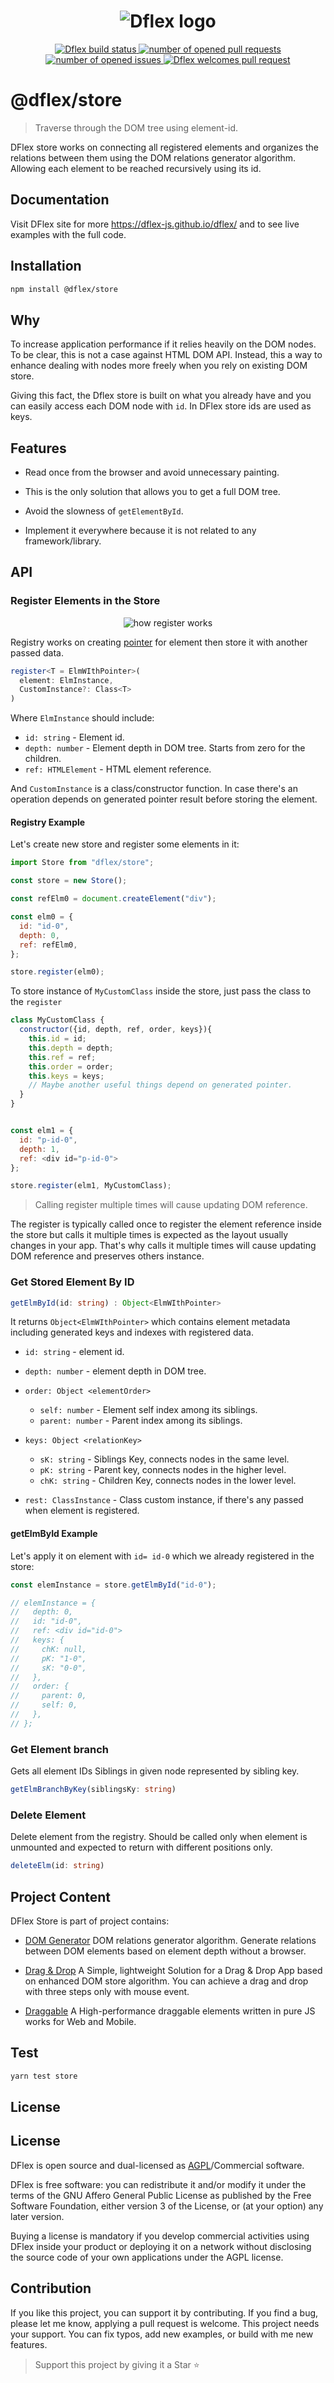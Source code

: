 <h1 align="center">
  <img
  src="https://raw.githubusercontent.com/jalal246/dflex/master/DFlex-readme.png"
  alt="Dflex logo" />
</h1>

<p align="center">
  <a href="https://github.com/dflex-js/dflex">
    <img
    src="https://img.shields.io/github/workflow/status/dflex-js/dflex/Unit Test"
    alt="Dflex build status" />
  </a>
  <a href="https://github.com/dflex-js/dflex/pulls">
    <img
    src="https://img.shields.io/github/issues-pr/dflex-js/dflex"
    alt="number of opened pull requests"/>
  </a>
  <a href="https://github.com/dflex-js/dflex/issues">
  <img
    src="https://img.shields.io/github/issues/dflex-js/dflex"
    alt="number of opened issues"/>
  </a>
  <a href="https://github.com/dflex-js/dflex/pulls">
   <img
   src="https://img.shields.io/badge/PRs-welcome-brightgreen.svg"
   alt="Dflex welcomes pull request" />
  </a>
</p>

# @dflex/store

> Traverse through the DOM tree using element-id.

DFlex store works on connecting all registered elements and organizes the
relations between them using the DOM relations generator algorithm. Allowing
each element to be reached recursively using its id.

## Documentation

Visit DFlex site for more <https://dflex-js.github.io/dflex/> and to see live
examples with the full code.

## Installation

```bash
npm install @dflex/store
```

## Why

To increase application performance if it relies heavily on the DOM nodes. To be
clear, this is not a case against HTML DOM API. Instead, this a way to enhance
dealing with nodes more freely when you rely on existing DOM store.

Giving this fact, the Dflex store is built on what you already have and you can
easily access each DOM node with `id`. In DFlex store ids are used as keys.

## Features

- Read once from the browser and avoid unnecessary painting.

- This is the only solution that allows you to get a full DOM tree.

- Avoid the slowness of `getElementById`.

- Implement it everywhere because it is not related to any framework/library.

## API

### Register Elements in the Store

<!-- created with: https://excalidraw.com/ -->

<p align="center">
 <img
 src="https://raw.githubusercontent.com/dflex-js/dflex/master/packages/store/img/store-registry.png"
 alt="how register works"/>
</p>

Registry works on creating [pointer](../dom-gen/introduction#generate-element-pointer) for element then store it with another passed data.

```ts
register<T = ElmWIthPointer>(
  element: ElmInstance,
  CustomInstance?: Class<T>
)
```

Where `ElmInstance` should include:

- `id: string` - Element id.
- `depth: number` - Element depth in DOM tree. Starts from zero for the children.
- `ref: HTMLElement` - HTML element reference.

And `CustomInstance` is a class/constructor function. In case there's an operation
depends on generated pointer result before storing the element.

#### Registry Example

Let's create new store and register some elements in it:

```js
import Store from "dflex/store";

const store = new Store();

const refElm0 = document.createElement("div");

const elm0 = {
  id: "id-0",
  depth: 0,
  ref: refElm0,
};

store.register(elm0);
```

To store instance of `MyCustomClass` inside the store, just pass the class to the `register`

```js
class MyCustomClass {
  constructor({id, depth, ref, order, keys}){
    this.id = id;
    this.depth = depth;
    this.ref = ref;
    this.order = order;
    this.keys = keys;
    // Maybe another useful things depend on generated pointer.
  }
}


const elm1 = {
  id: "p-id-0",
  depth: 1,
  ref: <div id="p-id-0">
};

store.register(elm1, MyCustomClass);
```

> Calling register multiple times will cause updating DOM reference.

The register is typically called once to register the element reference inside
the store but calls it multiple times is expected as the layout usually changes
in your app. That's why calls it multiple times will cause updating DOM
reference and preserves others instance.

### Get Stored Element By ID

```ts
getElmById(id: string) : Object<ElmWIthPointer>
```

It returns `Object<ElmWIthPointer>` which contains element metadata including
generated keys and indexes with registered data.

- `id: string` - element id.

- `depth: number` - element depth in DOM tree.

- `order: Object <elementOrder>`

  - `self: number` - Element self index among its siblings.
  - `parent: number` - Parent index among its siblings.

- `keys: Object <relationKey>`

  - `sK: string` - Siblings Key, connects nodes in the same level.
  - `pK: string` - Parent key, connects nodes in the higher level.
  - `chK: string` - Children Key, connects nodes in the lower level.

- `rest: ClassInstance` - Class custom instance, if there's any passed when element is registered.

#### getElmById Example

Let's apply it on element with `id= id-0` which we already registered in the
store:

```js
const elemInstance = store.getElmById("id-0");

// elemInstance = {
//   depth: 0,
//   id: "id-0",
//   ref: <div id="id-0">
//   keys: {
//     chK: null,
//     pK: "1-0",
//     sK: "0-0",
//   },
//   order: {
//     parent: 0,
//     self: 0,
//   },
// };
```

### Get Element branch

Gets all element IDs Siblings in given node represented by sibling key.

```ts
getElmBranchByKey(siblingsKy: string)
```

### Delete Element

Delete element from the registry. Should be called only when element is unmounted and expected to return with different positions only.

```ts
deleteElm(id: string)
```

## Project Content

DFlex Store is part of project contains:

- [DOM Generator](https://github.com/dflex-js/dflex/tree/master/packages/dom-gen) DOM
  relations generator algorithm. Generate relations between DOM elements based
  on element depth without a browser.

- [Drag & Drop](https://github.com/dflex-js/dflex/tree/master/packages/dnd) A
  Simple, lightweight Solution for a Drag & Drop App based on enhanced DOM store
  algorithm. You can achieve a drag and drop with three steps only with mouse
  event.

- [Draggable](https://github.com/dflex-js/dflex/tree/master/packages/draggable) A High-performance draggable elements written in pure JS works for Web and Mobile.

## Test

```sh
yarn test store
```

## License

## License

DFlex is open source and dual-licensed as
[AGPL](https://github.com/dflex-js/dflex/tree/master/packages/store/LICENSE)/Commercial
software.

DFlex is free software: you can redistribute it and/or modify it under
the terms of the GNU Affero General Public License as published by the Free
Software Foundation, either version 3 of the License, or (at your option) any
later version.

Buying a license is mandatory if you develop commercial activities using
DFlex inside your product or deploying it on a network without disclosing the
source code of your own applications under the AGPL license.

## Contribution

If you like this project, you can support it by contributing. If you find a bug,
please let me know, applying a pull request is welcome. This project needs your
support. You can fix typos, add new examples, or build with me new features.

> Support this project by giving it a Star ⭐
